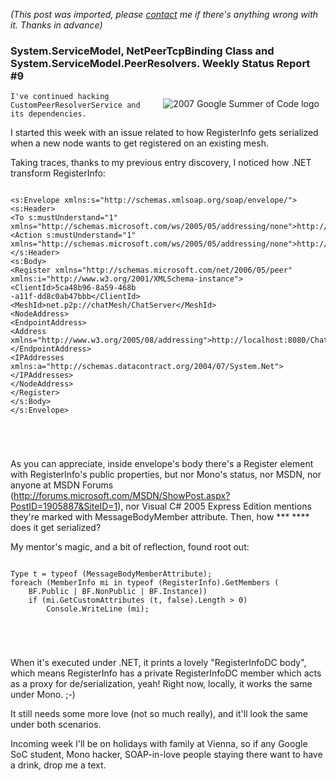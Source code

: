 *(This post was imported, please [contact](/#/contact) me if there's anything wrong with it. Thanks in advance)*

<div class="entry-body">
<h3>System.ServiceModel, NetPeerTcpBinding Class and System.ServiceModel.PeerResolvers. Weekly Status Report #9</h3>
<p>
	<img alt="2007 Google Summer of Code logo" src="http://code.google.com/soc/gsoclogo07web.gif" style="border: 0px none ; padding: 10px;" align="right">
	
	I've continued hacking CustomPeerResolverService and its dependencies.
I started this week with an issue related to how RegisterInfo gets
serialized when a new node wants to get registered on an existing
mesh.
</p>
<p>
	Taking traces, thanks to my previous entry discovery, I noticed how
.NET transform RegisterInfo:
	<code>
		<pre>
&lt;s:Envelope xmlns:s="http://schemas.xmlsoap.org/soap/envelope/"&gt;
&lt;s:Header&gt;
&lt;To s:mustUnderstand="1"
xmlns="http://schemas.microsoft.com/ws/2005/05/addressing/none"&gt;http://localhost:8080/ChatServer&lt;/To&gt;
&lt;Action s:mustUnderstand="1"
xmlns="http://schemas.microsoft.com/ws/2005/05/addressing/none"&gt;http://schemas.microsoft.com/net/2006/05/peer/resolver/Register&lt;/Action&gt;
&lt;/s:Header&gt;
&lt;s:Body&gt;
&lt;Register xmlns="http://schemas.microsoft.com/net/2006/05/peer"
xmlns:i="http://www.w3.org/2001/XMLSchema-instance"&gt;
&lt;ClientId&gt;5ca48b96-8a59-468b
-a11f-dd8c0ab47bbb&lt;/ClientId&gt;
&lt;MeshId&gt;net.p2p://chatMesh/ChatServer&lt;/MeshId&gt;
&lt;NodeAddress&gt;
&lt;EndpointAddress&gt;
&lt;Address xmlns="http://www.w3.org/2005/08/addressing"&gt;http://localhost:8080/ChatServer&lt;/Address&gt;
&lt;/EndpointAddress&gt;
&lt;IPAddresses xmlns:a="http://schemas.datacontract.org/2004/07/System.Net"&gt;&lt;/IPAddresses&gt;
&lt;/NodeAddress&gt;
&lt;/Register&gt;
&lt;/s:Body&gt;
&lt;/s:Envelope&gt;
		</pre>
	</code>
</p>
<p>
	As you can appreciate, inside envelope's body there's a Register
element with RegisterInfo's public properties, but nor Mono's status,
nor MSDN, nor anyone at MSDN Forums
(<a target="_blank" rel="nofollow" href="http://forums.microsoft.com/MSDN/ShowPost.aspx?PostID=1905887&amp;SiteID=1">http://forums.microsoft.com/MSDN/ShowPost.aspx?PostID=1905887&amp;SiteID=1</a>),
nor Visual C# 2005 Express Edition mentions they're marked with
MessageBodyMember attribute. Then, how *** **** does it get
serialized?
</p>
<p>
	My mentor's magic, and a bit of reflection, found root out:
	<code>
		<pre>
Type t = typeof (MessageBodyMemberAttribute);
foreach (MemberInfo mi in typeof (RegisterInfo).GetMembers (
	BF.Public | BF.NonPublic | BF.Instance))
	if (mi.GetCustomAttributes (t, false).Length > 0)
		Console.WriteLine (mi);
		</pre>
	</code>
</p>
<p>
	When it's executed under .NET, it prints a lovely "RegisterInfoDC
body", which means RegisterInfo has a private RegisterInfoDC member
which acts as a proxy for de/serialization, yeah! Right now, locally,
it works the same under Mono. ;-)
</p>
<p>
	It still needs some more love (not so much really), and it'll look the
same under both scenarios.
</p>
<p>
	Incoming week I'll be on holidays with family at Vienna, so if any
Google SoC student, Mono hacker, SOAP-in-love people staying there
want to have a drink, drop me a text.
</p>
</div>

